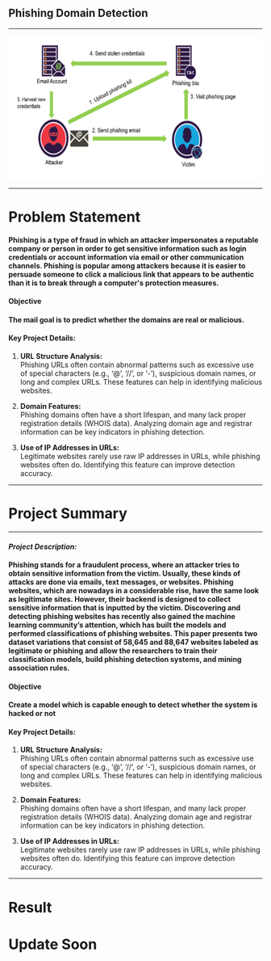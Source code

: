 ## Phishing Domain Detection
----
![MainPage](MainPage.png)

----
# **Problem Statement**
#### Phishing is a type of fraud in which an attacker impersonates a reputable company or person in order to get sensitive information such as login credentials or account information via email or other communication channels. Phishing is popular among attackers because it is easier to persuade someone to click a malicious link that appears to be authentic than it is to break through a computer's protection measures.

#### Objective
#### The mail goal is to predict whether the domains are real or malicious.

#### **Key Project Details:**

1. **URL Structure Analysis:**  
   Phishing URLs often contain abnormal patterns such as excessive use of special characters (e.g., ‘@’, ‘//’, or ‘-’), suspicious domain names, or long and complex URLs. These features can help in identifying malicious websites.

2. **Domain Features:**  
   Phishing domains often have a short lifespan, and many lack proper registration details (WHOIS data). Analyzing domain age and registrar information can be key indicators in phishing detection.

3. **Use of IP Addresses in URLs:**  
   Legitimate websites rarely use raw IP addresses in URLs, while phishing websites often do. Identifying this feature can improve detection accuracy.

--------

# **Project Summary**

---
#### ***Project Description:***
<h4>
Phishing stands for a fraudulent process, where an attacker tries to obtain sensitive information from the victim. Usually, these kinds of attacks are done via emails, text messages, or websites. Phishing websites, which are nowadays in a considerable rise, have the same look as legitimate sites. However, their backend is designed to collect sensitive information that is inputted by the victim. Discovering and detecting phishing websites has recently also gained the machine learning community’s attention, which has built the models and performed classifications of phishing websites. This paper presents two dataset variations that consist of 58,645 and 88,647 websites labeled as legitimate or phishing and allow the researchers to train their classification models, build phishing detection systems, and mining association rules.
</h4>

#### **Objective**

#### Create a model which is capable enough to detect whether the system is hacked or not


#### **Key Project Details:**

1. **URL Structure Analysis:**  
   Phishing URLs often contain abnormal patterns such as excessive use of special characters (e.g., ‘@’, ‘//’, or ‘-’), suspicious domain names, or long and complex URLs. These features can help in identifying malicious websites.

2. **Domain Features:**  
   Phishing domains often have a short lifespan, and many lack proper registration details (WHOIS data). Analyzing domain age and registrar information can be key indicators in phishing detection.
   

4. **Use of IP Addresses in URLs:**  
   Legitimate websites rarely use raw IP addresses in URLs, while phishing websites often do. Identifying this feature can improve detection accuracy.

--------

# **Result**

# Update Soon
